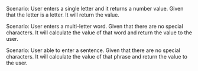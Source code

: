 Scenario: User enters a single letter and it returns a number value. 
Given that the letter is a letter. 
It will return the value. 

Scenario: User enters a multi-letter word.
Given that there are no special characters. 
It will calculate the value of that word and return the value to the user. 

Scenario: User able to enter a sentence.
Given that there are no special characters. 
It will calculate the value of that phrase and return the value to the user.